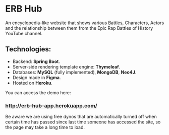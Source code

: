 # ERB Hub
An encyclopedia-like website that shows various Battles, Characters, Actors and the relationship between them from the Epic Rap Battles of History YouTube channel.

## Technologies:
- Backend: **Spring Boot**.
- Server-side rendering template engine: **Thymeleaf**.
- Databases: **MySQL** (fully implemented), **MongoDB**, **Neo4J**.
- Design made in **Figma**.
- Hosted on **Heroku**.

You can access the demo here:
### http://erb-hub-app.herokuapp.com/
Be aware we are using free dynos that are automatically turned off when certain time has passed since last time someone has accessed the site, so the page may take a long time to load.
